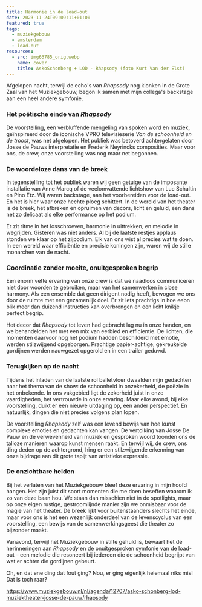 ```yaml
---
title: Harmonie in de load-out
date: 2023-11-24T09:09:11+01:00
featured: true
tags:
  - muziekgebouw
  - amsterdam
  - load-out
resources:
  - src: img63785_orig.webp
    name: cover
    title: AskoSchonberg + LOD - Rhapsody (foto Kurt Van der Elst)
---
```

Afgelopen nacht, terwijl de echo's van _Rhapsody_ nog klonken in de Grote Zaal van het Muziekgebouw, begon ik samen met mijn collega's backstage aan een heel andere symfonie.
<!--more-->

### Het poëtische einde van _Rhapsody_

De voorstelling, een verbluffende mengeling van spoken word en muziek, geïnspireerd door de iconische VPRO televisieserie _Van de schoonheid en de troost_, was net afgelopen. Het publiek was betoverd achtergelaten door Josse de Pauws interpretatie en Frederik Neyrincks composities. Maar voor ons, de crew, onze voorstelling was nog maar net begonnen.

### De woordeloze dans van de breek

In tegenstelling tot het publiek waren wij geen getuige van de imposante installatie van Anne Marcq of de veelomvattende lichtshow van Luc Schaltin en Pino Etz. Wij waren backstage, aan het voorbereiden voor de load-out. En het is hier waar onze hechte ploeg schittert. In de wereld van het theater is de breek, het afbreken en opruimen van decors, licht en geluid, een dans net zo delicaat als elke performance op het podium.

Er zit ritme in het losschroeven, harmonie in uittrekken, en melodie in wegrijden. Gisteren was niet anders. Al bij de laatste restjes applaus stonden we klaar op het zijpodium. Elk van ons wist al precies wat te doen. In een wereld waar efficiëntie en precisie koningen zijn, waren wij de stille monarchen van de nacht.

### Coordinatie zonder moeite, onuitgesproken begrip

Een enorm vette ervaring van onze crew is dat we naadloos communiceren niet door woorden te gebruiken, maar van het samenwerken in close harmony. Als een ensemble dat geen dirigent nodig heeft, bewogen we ons door de ruimte met een gezamenlijk doel. Er zit iets prachtigs in hoe eebn blik meer dan duizend instructies kan overbrengen en een licht knikje perfect begrip.

Het decor dat _Rhapsody_ tot leven had gebracht lag nu in onze handen, en we behandelden het met een mix van eerbied en efficientie. De lichten, die momenten daarvoor nog het podium hadden beschilderd met emotie, werden stilzwijgend opgeborgen. Prachtige papier-achtige, gekreukelde gordijnen werden nauwgezet opgerold en in een trailer geduwd.

### Terugkijken op de nacht

Tijdens het inladen van de laatste rol balletvloer dwaalden mijn gedachten naar het thema van de show: de schoonheid in onzekerheid, de poëzie in het onbekende. In ons vakgebied ligt de zekerheid juist in onze vaardigheden, het vertrouwde in onze ervaring. Maar elke avond, bij elke voorstelling, duikt er een nieuwe uitdaging op, een ander perspectief. En natuurlijk, dingen die niet precies volgens plan lopen.

De voorstelling _Rhapsody_ zelf was een levend bewijs van hoe kunst complexe emoties en gedachten kan vangen. De vertolking van Josse De Pauw en de verwevenheid van muziek en gesproken woord toonden ons de talloze manieren waarop kunst mensen raakt. En terwijl wij, de crew, ons ding deden op de achtergrond, hing er een stilzwijgende erkenning van onze bijdrage aan dit grote tapijt van artistieke expressie.

### De onzichtbare helden

Bij het verlaten van het Muziekgebouw bleef deze ervaring in mijn hoofd hangen. Het zijn juist dit soort momenten die me doen beseffen waarom ik zo van deze baan hou. We staan dan misschien niet in de spotlights, maar op onze eigen rustige, gestroomlijnde manier zijn we onmisbaar voor de magie van het theater. De breek lijkt voor buitenstaanders slechts het einde, maar voor ons is het een wezenlijk onderdeel van de levenscyclus van een voorstelling, een bewijs van de samenwerkingsgeest die theater zo bijzonder maakt.

Vanavond, terwijl het Muziekgebouw in stilte gehuld is, bewaart het de herinneringen aan _Rhapsody_ en de onuitgesproken symfonie van de load-out – een melodie die resoneert bij iedereen die de schoonheid begrijpt van wat er achter die gordijnen gebeurt.

Oh, en dat ene ding dat fout ging? Nou, er ging eigenlijk helemaal niks mis! Dat is toch raar?

<https://www.muziekgebouw.nl/nl/agenda/12707/asko-schonberg-lod-muziektheater-josse-de-pauw/rhapsody>